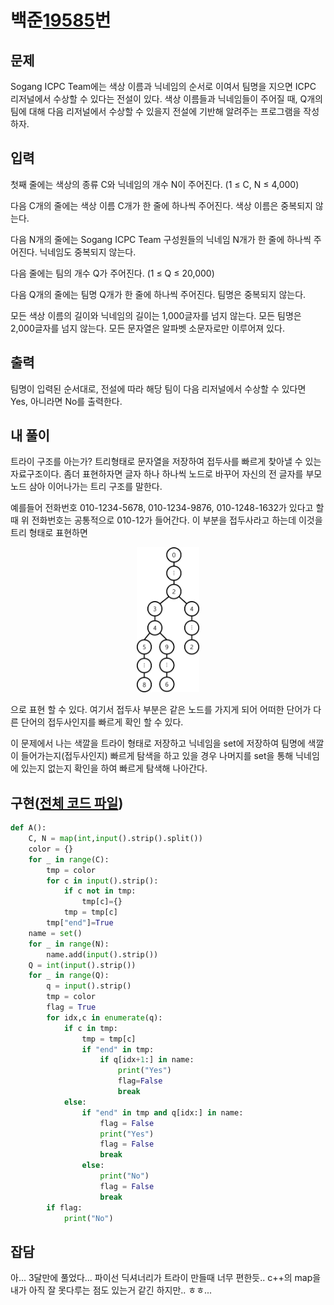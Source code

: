 # 백준[19585](https://www.acmicpc.net/problem/19585)번
## 문제
 Sogang ICPC Team에는 색상 이름과 닉네임의 순서로 이여서 팀명을 지으면 ICPC 리저널에서 수상할 수 있다는 전설이 있다. 색상 이름들과 닉네임들이 주어질 때, Q개의 팀에 대해 다음 리저널에서 수상할 수 있을지 전설에 기반해 알려주는 프로그램을 작성하자.

## 입력
 첫째 줄에는 색상의 종류 C와 닉네임의 개수 N이 주어진다. (1 ≤ C, N ≤ 4,000)

 다음 C개의 줄에는 색상 이름 C개가 한 줄에 하나씩 주어진다. 색상 이름은 중복되지 않는다.

 다음 N개의 줄에는 Sogang ICPC Team 구성원들의 닉네임 N개가 한 줄에 하나씩 주어진다. 닉네임도 중복되지 않는다.

 다음 줄에는 팀의 개수 Q가 주어진다. (1 ≤ Q ≤ 20,000)

 다음 Q개의 줄에는 팀명 Q개가 한 줄에 하나씩 주어진다. 팀명은 중복되지 않는다.

 모든 색상 이름의 길이와 닉네임의 길이는 1,000글자를 넘지 않는다. 모든 팀명은 2,000글자를 넘지 않는다. 모든 문자열은 알파벳 소문자로만 이루어져 있다.

## 출력
 팀명이 입력된 순서대로, 전설에 따라 해당 팀이 다음 리저널에서 수상할 수 있다면 Yes, 아니라면 No를 출력한다.

## 내 풀이
 트라이 구조를 아는가? 트리형태로 문자열을 저장하여 접두사를 빠르게 찾아낼 수 있는 자료구조이다.
 좀더 표현하자면 글자 하나 하나씩 노드로 바꾸어 자신의 전 글자를 부모노드 삼아 이어나가는 트리 구조를 말한다.

 예를들어 전화번호 010-1234-5678, 010-1234-9876, 010-1248-1632가 있다고 할 때 위 전화번호는 공통적으로 010-12가 들어간다. 이 부분을 접두사라고 하는데 이것을 트리 형태로 표현하면

 <p align="center"><img width="20%" src="그림1.png" /></p>
 
 으로 표현 할 수 있다. 여기서 접두사 부분은 같은 노드를 가지게 되어 어떠한 단어가 다른 단어의 접두사인지를 빠르게 확인 할 수 있다.

 이 문제에서 나는 색깔을 트라이 형태로 저장하고 닉네임을 set에 저장하여 팀명에 색깔이 들어가는지(접두사인지) 빠르게 탐색을 하고 있을 경우 나머지를 set을 통해 닉네임에 있는지 없는지 확인을 하여 빠르게 탐색해 나아간다.

## 구현([전체 코드 파일](/baekjoon/19585전설/c.py))
``` python
def A():
	C, N = map(int,input().strip().split())
	color = {}
	for _ in range(C):
		tmp = color
		for c in input().strip():
			if c not in tmp:
				tmp[c]={}
			tmp = tmp[c]
		tmp["end"]=True
	name = set()
	for _ in range(N):
		name.add(input().strip())
	Q = int(input().strip())
	for _ in range(Q):
		q = input().strip()
		tmp = color
		flag = True
		for idx,c in enumerate(q):
			if c in tmp:
				tmp = tmp[c]
				if "end" in tmp:
					if q[idx+1:] in name:
						print("Yes")
						flag=False
						break
			else:
				if "end" in tmp and q[idx:] in name:
					flag = False
					print("Yes")
					flag = False
					break
				else:
					print("No")
					flag = False
					break
		if flag:
			print("No")
```

## 잡담
 아... 3달만에 풀었다... 파이선 딕셔너리가 트라이 만들때 너무 편한듯.. c++의 map을 내가 아직 잘 못다루는 점도 있는거 같긴 하지만.. ㅎㅎ...